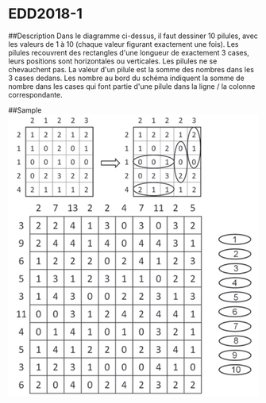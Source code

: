 # EDD2018-1



##Description
Dans le diagramme ci-dessus, il faut dessiner 10 pilules, avec les valeurs de 1 à 10 (chaque valeur figurant exactement une fois).
Les pilules recouvrent des rectangles d'une longueur de exactement 3 cases, leurs positions sont horizontales ou verticales.
Les pilules ne se chevauchent pas.
La valeur d'un pilule est la somme des nombres dans les 3 cases dedans.
Les nombre au bord du schéma indiquent la somme de nombre dans les cases qui font partie d'une pilule dans la ligne / la colonne correspondante.


##Sample
![](./doc/aufgabe2.PNG "Samples")

